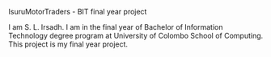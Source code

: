 IsuruMotorTraders - BIT final year project

I am S. L. Irsadh. I am in the final year of Bachelor of Information Technology degree program at 
University of Colombo School of Computing. This project is my final year project.
